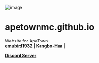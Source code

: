 ![image](https://apetownmc.github.io/media/logo.png)

# apetownmc.github.io
Website for ApeTown
 <br>
 <b>
  <a href="https://github.com/emubird1932">emubird1932</a> |
  <a href="https://github.com/Kangbo-Hua">Kangbo-Hua</a> |
   

<a href="https://discord.gg/zPGSp3Tmxm" target="_blank">Discord Server</a>
